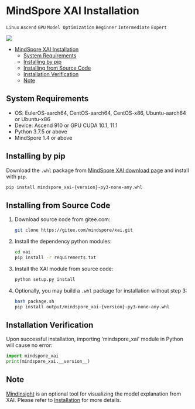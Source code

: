 # MindSpore XAI Installation

`Linux` `Ascend` `GPU` `Model Optimization` `Beginner` `Intermediate` `Expert`

<a href="https://gitee.com/mindspore/docs/blob/master/docs/xai/docs/source_en/installation.md" target="_blank"><img src="https://gitee.com/mindspore/docs/raw/master/resource/_static/logo_source.png"></a>

<!-- TOC -->

- [MindSpore XAI Installation](#mindspore-xai-installation)
    - [System Requirements](#system-requirements)
    - [Installing by pip](#installing-by-pip)
    - [Installing from Source Code](#installing-from-source-code)
    - [Installation Verification](#installation-verification)
    - [Note](#note)

<!-- /TOC -->

## System Requirements

- OS: EulerOS-aarch64, CentOS-aarch64, CentOS-x86, Ubuntu-aarch64 or Ubuntu-x86
- Device: Ascend 910 or GPU CUDA 10.1, 11.1
- Python 3.7.5 or above
- MindSpore 1.4 or above

## Installing by pip

Download the `.whl` package from [MindSpore XAI download page](https://www.mindspore.cn/versions/en) and install with `pip`.

```bash
pip install mindspore_xai-{version}-py3-none-any.whl
```

## Installing from Source Code

1. Download source code from gitee.com:

    ```bash
    git clone https://gitee.com/mindspore/xai.git
    ```

2. Install the dependency python modules:

    ```bash
    cd xai
    pip install -r requirements.txt
    ```

3. Install the XAI module from source code:

    ```bash
    python setup.py install
    ```

4. Optionally, you may build a `.whl` package for installation without step 3:

    ```bash
    bash package.sh
    pip install output/mindspore_xai-{version}-py3-none-any.whl
    ```

## Installation Verification

Upon successful installation, importing 'mindspore_xai' module in Python will cause no error:

```python
import mindspore_xai
print(mindspore_xai.__version__)
```

## Note

[MindInsight](https://www.mindspore.cn/mindinsight/en) is an optional tool for visualizing the model explanation from XAI. Please refer to [Installation](https://mindspore.cn/mindinsight/docs/en/master/mindinsight_install.html) for more details.
